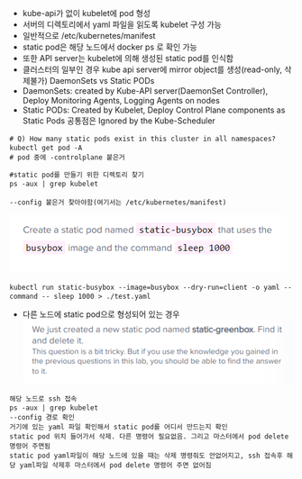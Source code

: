 - kube-api가 없이 kubelet에 pod 형성
- 서버의 디렉토리에서 yaml 파일을 읽도록 kubelet 구성 가능
- 일반적으로 /etc/kubernetes/manifest
- static pod은 해당 노드에서 docker ps 로 확인 가능
- 또한 API server는 kubelet에 의해 생성된 static pod를 인식함
- 클러스터의 일부인 경우 kube api server에 mirror object를 생성(read-only, 삭제불가)
DaemonSets vs Static PODs
- DaemonSets: created by Kube-API server(DaemonSet Controller), Deploy Monitoring Agents, Logging Agents on nodes
- Static PODs: Created by Kubelet, Deploy Control Plane components as Static Pods
공통점은 Ignored by the Kube-Scheduler

```
# Q) How many static pods exist in this cluster in all namespaces?
kubectl get pod -A
# pod 중에 -controlplane 붙은거
```
```
#static pod를 만들기 위한 디렉토리 찾기
ps -aux | grep kubelet

--config 붙은거 찾아야함(여기서는 /etc/kubernetes/manifest)
```

![img_1.png](img_1.png)
```
kubectl run static-busybox --image=busybox --dry-run=client -o yaml --command -- sleep 1000 > ./test.yaml
```
- 다른 노드에 static pod으로 형성되어 있는 경우
![img_2.png](img_2.png)
```
해당 노드로 ssh 접속
ps -aux | grep kubelet
--config 경로 확인
거기에 있는 yaml 파일 확인해서 static pod를 어디서 만드는지 확인
static pod 위치 들어가서 삭제. 다른 명령어 필요없음. 그리고 마스터에서 pod delete 명령어 주면됨
static pod yaml파일이 해당 노드에 있을 때는 삭제 명령줘도 안없어지고, ssh 접속후 해당 yaml파일 삭제후 마스터에서 pod delete 명령어 주면 없어짐
  
```